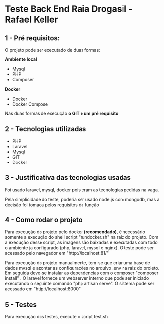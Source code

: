 <h1>Teste Back End Raia Drogasil - Rafael Keller</h1>

<h2>1 - Pré requisitos:</h2>

<p>O projeto pode ser executado de duas formas:</p>

<strong>Ambiente local</strong>
<ul>      
    <li>Mysql</li>
    <li>PHP</li>
    <li>Composer</li>  
</ul>

<strong>Docker</strong>
<ul>      
    <li>Docker</li>
    <li>Docker Compose</li>  
</ul>

<p>
Nas duas formas de execução <strong>o GIT é um pré requisito</strong>
</p>

<h2>2 - Tecnologias utilizadas</h2>
<ul>
    <li>PHP</li>
    <li>Laravel</li>
    <li>Mysql</li>
    <li>GIT</li>
    <li>Docker</li>
</ul>

<h2>3 - Justificativa das tecnologias usadas</h2>
<p>Foi usado laravel, mysql, docker pois eram as tecnologias pedidas na vaga. </p>

<p>Pela simplicidade do teste, poderia ser usado node.js com mongodb, mas a decisão foi tomada pelos requisitos da função</p>

<h2>4 - Como rodar o projeto</h2>

<p>Para execução do projeto pelo docker <strong>(recomendado)</strong>, é necessário somente a execução do shell script "rundocker.sh" na raiz do projeto. Com a execução desse script, as imagens são baixadas e executadas com todo o ambiente ja configurado (php, laravel, mysql e nginx). O teste pode ser acessado pelo navegador em "http://localhost:81/" </p>

<p>
    Para execução do projeto manualmente, tem-se que criar uma base de dados mysql e apontar as configurações no arquivo .env na raiz do projeto. Em seguida deve-se instalar as dependencias com o composer "composer install" . O laravel fornece um webserver interno que pode ser iniciado executando o seguinte comando "php artisan serve". O sistema pode ser acessado em "http://localhost:8000"
</p>

<h2>5 - Testes</h2>
<p>
    Para execução dos testes, execute o script test.sh
</p>

